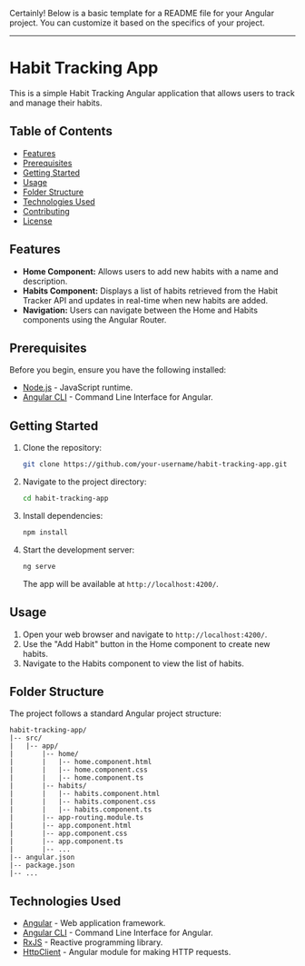 Certainly! Below is a basic template for a README file for your Angular project. You can customize it based on the specifics of your project.

---

# Habit Tracking App

This is a simple Habit Tracking Angular application that allows users to track and manage their habits.

## Table of Contents

- [Features](#features)
- [Prerequisites](#prerequisites)
- [Getting Started](#getting-started)
- [Usage](#usage)
- [Folder Structure](#folder-structure)
- [Technologies Used](#technologies-used)
- [Contributing](#contributing)
- [License](#license)

## Features

- **Home Component:** Allows users to add new habits with a name and description.
- **Habits Component:** Displays a list of habits retrieved from the Habit Tracker API and updates in real-time when new habits are added.
- **Navigation:** Users can navigate between the Home and Habits components using the Angular Router.

## Prerequisites

Before you begin, ensure you have the following installed:

- [Node.js](https://nodejs.org/) - JavaScript runtime.
- [Angular CLI](https://angular.io/cli) - Command Line Interface for Angular.

## Getting Started

1. Clone the repository:

   ```bash
   git clone https://github.com/your-username/habit-tracking-app.git
   ```

2. Navigate to the project directory:

   ```bash
   cd habit-tracking-app
   ```

3. Install dependencies:

   ```bash
   npm install
   ```

4. Start the development server:

   ```bash
   ng serve
   ```

   The app will be available at `http://localhost:4200/`.

## Usage

1. Open your web browser and navigate to `http://localhost:4200/`.
2. Use the "Add Habit" button in the Home component to create new habits.
3. Navigate to the Habits component to view the list of habits.

## Folder Structure

The project follows a standard Angular project structure:

```
habit-tracking-app/
|-- src/
|   |-- app/
|       |-- home/
|       |   |-- home.component.html
|       |   |-- home.component.css
|       |   |-- home.component.ts
|       |-- habits/
|       |   |-- habits.component.html
|       |   |-- habits.component.css
|       |   |-- habits.component.ts
|       |-- app-routing.module.ts
|       |-- app.component.html
|       |-- app.component.css
|       |-- app.component.ts
|       |-- ...
|-- angular.json
|-- package.json
|-- ...
```

## Technologies Used

- [Angular](https://angular.io/) - Web application framework.
- [Angular CLI](https://angular.io/cli) - Command Line Interface for Angular.
- [RxJS](https://rxjs.dev/) - Reactive programming library.
- [HttpClient](https://angular.io/guide/http) - Angular module for making HTTP requests.

